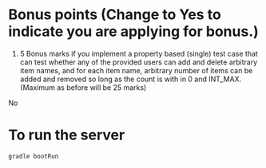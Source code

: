 # Bonus points (Change to Yes to indicate you are applying for bonus.)

1. 5 Bonus marks if you implement a property based (single) test case that can test whether any of the provided users can add and delete arbitrary item names, and for each item name, arbitrary number of items can be added and removed so long as the count is with in 0 and INT_MAX. (Maximum as before will be 25 marks)

No

# To run the server

```
gradle bootRun
```

